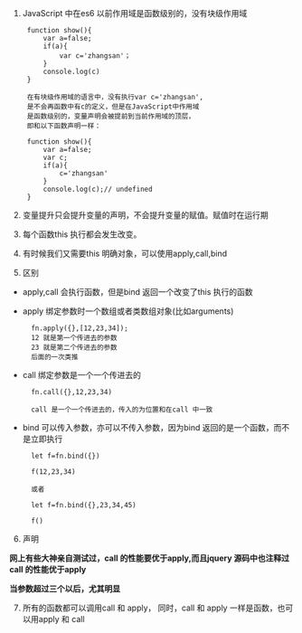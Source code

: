 1. JavaScript 中在es6 以前作用域是函数级别的，没有块级作用域
   

        function show(){
            var a=false;
            if(a){
                var c='zhangsan'；
            }
            console.log(c)
        }

        在有块级作用域的语言中，没有执行var c='zhangsan',
        是不会再函数中有c的定义，但是在JavaScript中作用域
        是函数级别的，变量声明会被提前到当前作用域的顶层，
        即和以下函数声明一样：

        function show(){
            var a=false;
            var c;
            if(a){
                c='zhangsan'
            }
            console.log(c);// undefined
        }

2. 变量提升只会提升变量的声明，不会提升变量的赋值。赋值时在运行期
3. 每个函数this 执行都会发生改变。
4. 有时候我们又需要this 明确对象，可以使用apply,call,bind 
5. 区别
   
+ apply,call 会执行函数，但是bind 返回一个改变了this 执行的函数
+ apply 绑定参数时一个数组或者类数组对象(比如arguments)
  
        fn.apply({},[12,23,34]);
        12 就是第一个传进去的参数
        23 就是第二个传进去的参数
        后面的一次类推
+ call 绑定参数是一个一个传进去的
  
        fn.call({},12,23,34)

        call 是一个一个传进去的，传入的为位置和在call 中一致

+ bind 可以传入参数，亦可以不传入参数，因为bind 返回的是一个函数，而不是立即执行
  
        let f=fn.bind({})

        f(12,23,34)

        或者

        let f=fn.bind({},23,34,45)

        f()

6. 声明
   
<strong>网上有些大神亲自测试过，call 的性能要优于apply,而且jquery 源码中也注释过call 的性能优于apply </strong>

<strong> 当参数超过三个以后，尤其明显</strong>

7. 所有的函数都可以调用call 和 apply， 同时，call 和 apply 一样是函数，也可以用apply 和 call 
   
